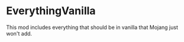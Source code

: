 # EverythingVanilla
This mod includes everything that should be in vanilla that Mojang just won't add.
